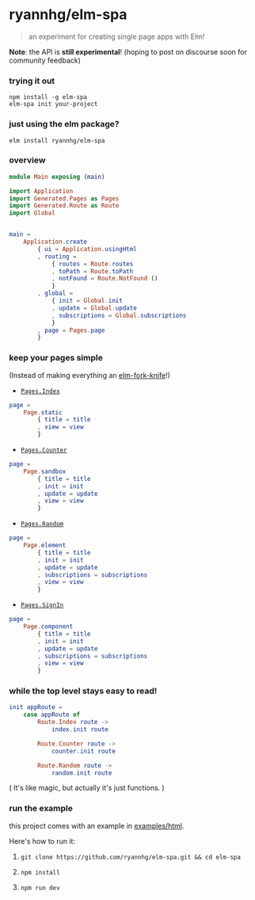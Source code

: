 # ryannhg/elm-spa
> an experiment for creating single page apps with Elm!

__Note__: the API is __still experimental__! (hoping to post on discourse soon for community feedback)

### trying it out

```
npm install -g elm-spa
elm-spa init your-project
```

### just using the elm package?


```
elm install ryannhg/elm-spa
```

### overview

```elm
module Main exposing (main)

import Application
import Generated.Pages as Pages
import Generated.Route as Route
import Global


main =
    Application.create
        { ui = Application.usingHtml
        , routing =
            { routes = Route.routes
            , toPath = Route.toPath
            , notFound = Route.NotFound ()
            }
        , global =
            { init = Global.init
            , update = Global.update
            , subscriptions = Global.subscriptions
            }
        , page = Pages.page
        }
```

### keep your pages simple

(Instead of making everything an [elm-fork-knife](https://youtu.be/RN2_NchjrJQ?t=2362)!)

- [`Pages.Index`](https://github.com/ryannhg/elm-spa/blob/master/examples/html/src/Pages/Index.elm)

```elm
page =
    Page.static
        { title = title
        , view = view
        }
```

- [`Pages.Counter`](https://github.com/ryannhg/elm-spa/blob/master/examples/html/src/Pages/Counter.elm)

```elm
page =
    Page.sandbox
        { title = title
        , init = init
        , update = update
        , view = view
        }
```

- [`Pages.Random`](https://github.com/ryannhg/elm-spa/blob/master/examples/html/src/Pages/Random.elm)

```elm
page =
    Page.element
        { title = title
        , init = init
        , update = update
        , subscriptions = subscriptions
        , view = view
        }
```

- [`Pages.SignIn`](https://github.com/ryannhg/elm-spa/blob/master/examples/html/src/Pages/SignIn.elm)

```elm
page =
    Page.component
        { title = title
        , init = init
        , update = update
        , subscriptions = subscriptions
        , view = view
        }
```

### while the top level stays easy to read!

```elm
init appRoute =
    case appRoute of
        Route.Index route ->
            index.init route

        Route.Counter route ->
            counter.init route

        Route.Random route ->
            random.init route
```

( It's like magic, but actually it's just functions. )


### run the example

this project comes with an example in [examples/html](https://github.com/ryannhg/elm-spa/blob/master/examples/html).

Here's how to run it:

1. `git clone https://github.com/ryannhg/elm-spa.git && cd elm-spa`

1. `npm install`

1. `npm run dev`
